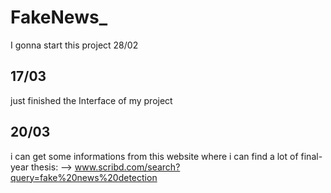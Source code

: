 # FakeNews_
I gonna start this project 28/02

## 17/03
just finished the Interface of my project


## 20/03 
i can get some informations from this website where i can find a lot of final-year thesis: --> www.scribd.com/search?query=fake%20news%20detection
